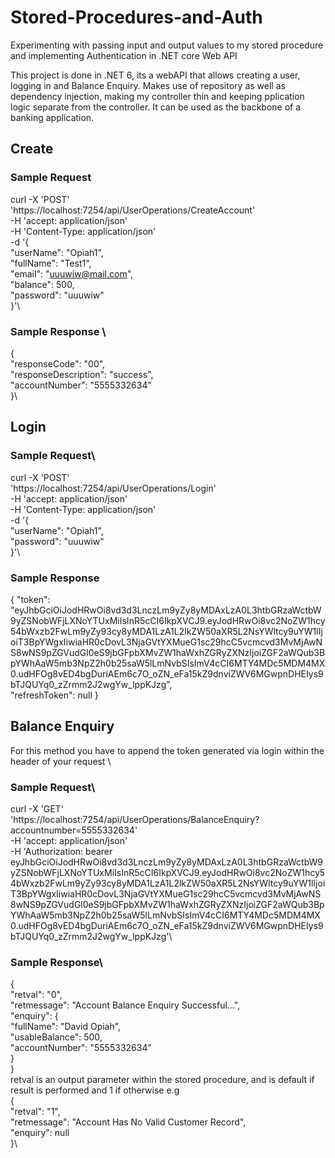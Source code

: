 # Stored-Procedures-and-Auth
Experimenting with passing input and output values to my stored procedure and implementing Authentication in .NET core Web API

This project is done in .NET 6, its a webAPI that allows creating a user, logging in and Balance Enquiry. Makes use of repository as well as dependency injection, making my controller
thin and keeping pplication logic separate from the controller. It can be used as the backbone of a banking application.

## Create
### Sample Request
curl -X 'POST' \
  'https://localhost:7254/api/UserOperations/CreateAccount' \
  -H 'accept: application/json' \
  -H 'Content-Type: application/json' \
  -d '{\
  "userName": "Opiah1",\
  "fullName": "Test1",\
  "email": "uuuwiw@mail.com",\
  "balance": 500,\
  "password": "uuuwiw"\
}'\
### Sample Response \
{\
  "responseCode": "00",\
  "responseDescription": "success",\
  "accountNumber": "5555332634"\
}\


## Login
### Sample Request\
curl -X 'POST' \
  'https://localhost:7254/api/UserOperations/Login' \
  -H 'accept: application/json' \
  -H 'Content-Type: application/json' \
  -d '{\
  "userName": "Opiah1",\
  "password": "uuuwiw"\
}'\
### Sample Response
{
  "token": "eyJhbGciOiJodHRwOi8vd3d3LnczLm9yZy8yMDAxLzA0L3htbGRzaWctbW9yZSNobWFjLXNoYTUxMiIsInR5cCI6IkpXVCJ9.eyJodHRwOi8vc2NoZW1hcy54bWxzb2FwLm9yZy93cy8yMDA1LzA1L2lkZW50aXR5L2NsYWltcy9uYW1lIjoiT3BpYWgxIiwiaHR0cDovL3NjaGVtYXMueG1sc29hcC5vcmcvd3MvMjAwNS8wNS9pZGVudGl0eS9jbGFpbXMvZW1haWxhZGRyZXNzIjoiZGF2aWQub3BpYWhAaW5mb3NpZ2h0b25saW5lLmNvbSIsImV4cCI6MTY4MDc5MDM4MX0.udHFOg8vED4bgDuriAEm6c7O_oZN_eFa15kZ9dnviZWV6MGwpnDHEIys9bTJQUYq0_zZrmm2J2wgYw_lppKJzg",\
  "refreshToken": null
}

## Balance Enquiry
For this method you have to append the token generated via login within the header of your request \
### Sample Request\
curl -X 'GET' \
  'https://localhost:7254/api/UserOperations/BalanceEnquiry?accountnumber=5555332634' \
  -H 'accept: application/json' \
  -H 'Authorization: bearer eyJhbGciOiJodHRwOi8vd3d3LnczLm9yZy8yMDAxLzA0L3htbGRzaWctbW9yZSNobWFjLXNoYTUxMiIsInR5cCI6IkpXVCJ9.eyJodHRwOi8vc2NoZW1hcy54bWxzb2FwLm9yZy93cy8yMDA1LzA1L2lkZW50aXR5L2NsYWltcy9uYW1lIjoiT3BpYWgxIiwiaHR0cDovL3NjaGVtYXMueG1sc29hcC5vcmcvd3MvMjAwNS8wNS9pZGVudGl0eS9jbGFpbXMvZW1haWxhZGRyZXNzIjoiZGF2aWQub3BpYWhAaW5mb3NpZ2h0b25saW5lLmNvbSIsImV4cCI6MTY4MDc5MDM4MX0.udHFOg8vED4bgDuriAEm6c7O_oZN_eFa15kZ9dnviZWV6MGwpnDHEIys9bTJQUYq0_zZrmm2J2wgYw_lppKJzg'\
  ### Sample Response\
  {\
  "retval": "0",\
  "retmessage": "Account Balance Enquiry Successful...",\
  "enquiry": {\
    "fullName": "David Opiah",\
    "usableBalance": 500,\
    "accountNumber": "5555332634"\
  }\
}\
retval is an output parameter within the stored procedure, and is default if result is performed and 1 if otherwise e.g\
{\
  "retval": "1",\
  "retmessage": "Account Has No Valid Customer Record",\
  "enquiry": null\
}\
